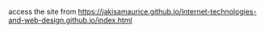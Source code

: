 access the site from https://jakisamaurice.github.io/internet-technologies-and-web-design.github.io/index.html
